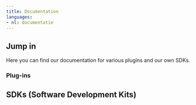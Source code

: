 ```yaml
---
title: Documentation
languages:
- nl: documentatie
---
```


## Jump in

Here you can find our documentation for various plugins and our own SDKs.

### Plug-ins

<Stack class="md:grid-cols-3 sm:grid-cols-2 grid-cols-1">
    <Integration name="woocommerce" />
    <Integration name="prestashop" />
    <Integration name="magento-2" />
    <Integration name="shopify" />
    <Integration name="shopware" />
    <Integration name="wix" />
    <Integration name="amazon" />
    <Integration name="ecwid" />
</Stack>

## SDKs (Software Development Kits)

<Stack class="md:grid-cols-3 sm:grid-cols-2 grid-cols-1">
    <Integration name="php-sdk" />
    <Integration name="javascript-sdk" />
</Stack>
